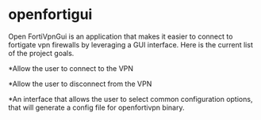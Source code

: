 # openfortigui

Open FortiVpnGui is an application that makes it easier to connect to fortigate vpn firewalls by leveraging a GUI interface.  Here is the current list of the project goals.

  *Allow the user to connect to the VPN
  
  *Allow the user to disconnect from the VPN
  
  *An interface that allows the user to select common configuration options, that will generate a config file for openfortivpn binary.
  
